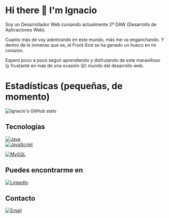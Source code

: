 
# Hi there 👋 I'm Ignacio

Soy un Desarrollador Web cursando actualmente 2º DAW (Desarrollo de Aplicaciones Web).

Cuanto más de voy adentrando en este mundo, más me va enganchando. Y dentro de lo inmenso que es, el Front-End se ha ganado un hueco en mi corazón.

Espero poco a poco seguir aprendiendo y disfrutando de este maravilloso (y frustante en más de una ocasión 😜) mundo del desarrollo web.

# Estadísticas (pequeñas, de momento)

![Ignacio's GitHub stats](https://github-readme-stats.vercel.app/api?username=nachoSeca&show_icons=true&theme=dracula)

## Tecnologías

[![Java](https://img.shields.io/badge/Java-007396?style=for-the-badge&logo=java&logoColor=white&labelColor=101010)]()
</br>
[![JavaScript](https://img.shields.io/badge/JavaScript-F7DF1E?style=for-the-badge&logo=javascript&logoColor=white&labelColor=101010)]()
</br>

[![MySQL](https://img.shields.io/badge/MySQL-4479A1?style=for-the-badge&logo=mysql&logoColor=white&labelColor=101010)]()

## Puedes encontrarme en

[![LinkedIn](https://img.shields.io/badge/LinkedIn-Ignacio_Sánchez-0077B5?style=for-the-badge&logo=linkedin&logoColor=white&labelColor=101010)](https://www.linkedin.com/in/ignacio-s%C3%A1nchez-secaduras)

## Contacto

[![Email](https://img.shields.io/badge/secaduras87@gmail.com-D14836?style=for-the-badge&logo=gmail&logoColor=white&labelColor=101010)](mailto:secaduras87@gmail.com)
